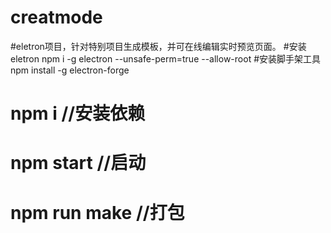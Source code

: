 # creatmode
#eletron项目，针对特别项目生成模板，并可在线编辑实时预览页面。
#安装eletron npm i -g electron --unsafe-perm=true --allow-root
#安装脚手架工具 npm install -g electron-forge
# npm i //安装依赖
# npm start //启动
# npm run make //打包
